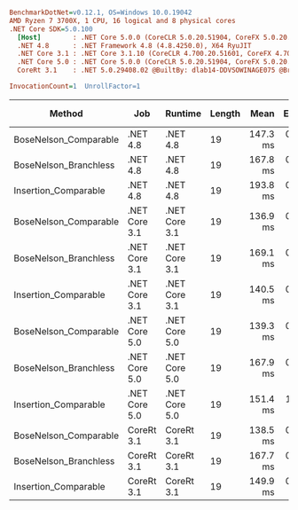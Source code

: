 ``` ini

BenchmarkDotNet=v0.12.1, OS=Windows 10.0.19042
AMD Ryzen 7 3700X, 1 CPU, 16 logical and 8 physical cores
.NET Core SDK=5.0.100
  [Host]        : .NET Core 5.0.0 (CoreCLR 5.0.20.51904, CoreFX 5.0.20.51904), X64 RyuJIT
  .NET 4.8      : .NET Framework 4.8 (4.8.4250.0), X64 RyuJIT
  .NET Core 3.1 : .NET Core 3.1.10 (CoreCLR 4.700.20.51601, CoreFX 4.700.20.51901), X64 RyuJIT
  .NET Core 5.0 : .NET Core 5.0.0 (CoreCLR 5.0.20.51904, CoreFX 5.0.20.51904), X64 RyuJIT
  CoreRt 3.1    : .NET 5.0.29408.02 @BuiltBy: dlab14-DDVSOWINAGE075 @Branch: master @Commit: 4ce1c21ac0d4d1a3b7f7a548214966f69ac9f199, X64 AOT

InvocationCount=1  UnrollFactor=1  

```
|                Method |           Job |       Runtime | Length |     Mean |   Error |  StdDev | Gen 0 | Gen 1 | Gen 2 | Allocated |
|---------------------- |-------------- |-------------- |------- |---------:|--------:|--------:|------:|------:|------:|----------:|
| BoseNelson_Comparable |      .NET 4.8 |      .NET 4.8 |     19 | 147.3 ms | 0.47 ms | 0.42 ms |     - |     - |     - |         - |
| BoseNelson_Branchless |      .NET 4.8 |      .NET 4.8 |     19 | 167.8 ms | 0.14 ms | 0.13 ms |     - |     - |     - |         - |
|  Insertion_Comparable |      .NET 4.8 |      .NET 4.8 |     19 | 193.8 ms | 0.55 ms | 0.43 ms |     - |     - |     - |         - |
| BoseNelson_Comparable | .NET Core 3.1 | .NET Core 3.1 |     19 | 136.9 ms | 0.21 ms | 0.18 ms |     - |     - |     - |         - |
| BoseNelson_Branchless | .NET Core 3.1 | .NET Core 3.1 |     19 | 169.1 ms | 0.47 ms | 0.41 ms |     - |     - |     - |         - |
|  Insertion_Comparable | .NET Core 3.1 | .NET Core 3.1 |     19 | 140.5 ms | 0.51 ms | 0.45 ms |     - |     - |     - |         - |
| BoseNelson_Comparable | .NET Core 5.0 | .NET Core 5.0 |     19 | 139.3 ms | 0.25 ms | 0.22 ms |     - |     - |     - |         - |
| BoseNelson_Branchless | .NET Core 5.0 | .NET Core 5.0 |     19 | 167.9 ms | 0.22 ms | 0.20 ms |     - |     - |     - |         - |
|  Insertion_Comparable | .NET Core 5.0 | .NET Core 5.0 |     19 | 151.4 ms | 1.26 ms | 1.18 ms |     - |     - |     - |         - |
| BoseNelson_Comparable |    CoreRt 3.1 |    CoreRt 3.1 |     19 | 138.5 ms | 0.34 ms | 0.30 ms |     - |     - |     - |         - |
| BoseNelson_Branchless |    CoreRt 3.1 |    CoreRt 3.1 |     19 | 167.7 ms | 0.09 ms | 0.08 ms |     - |     - |     - |         - |
|  Insertion_Comparable |    CoreRt 3.1 |    CoreRt 3.1 |     19 | 149.9 ms | 0.65 ms | 0.61 ms |     - |     - |     - |         - |
